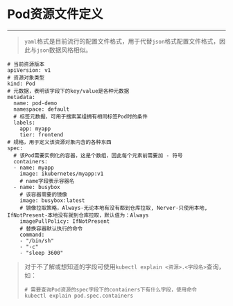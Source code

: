 # Pod资源文件定义

---

> `yaml`格式是目前流行的配置文件格式，用于代替`json`格式配置文件格式，因此与`json`数据风格相似。

```shell
# 当前资源版本
apiVersion: v1
# 资源对象类型
kind: Pod
# 元数据，表明该字段下的key/value是各种元数据
metadata:
  name: pod-demo
  namespace: default
  # 标签元数据，可用于搜索某组拥有相同标签Pod时的条件
  labels:
    app: myapp
    tier: frontend
# 规格，用于定义该资源对象内含的各种东西
spec:
  # 该Pod需要实例化的容器，这是个数组，因此每个元素前需要加 - 符号
  containers:
  - name: myapp
    image: ikubernetes/myapp:v1
    # name字段表示容器名
  - name: busybox
    # 该容器需要的镜像
    image: busybox:latest
    # 镜像拉取策略，Always-无论本地有没有都到仓库拉取, Nerver-只使用本地, IfNotPresent-本地没有就到仓库拉取，默认值为：Always
    imagePullPolicy: IfNotPresent
    # 替换容器默认执行的命令
    command:
    - "/bin/sh"
    - "-c"
    - "sleep 3600"
```

> 对于不了解或想知道的字段可使用`kubectl explain <资源>.<字段名>`查询，如：
>
> ```shell
> # 需要查询Pod资源的spec字段下的containers下有什么字段，使用命令
> kubectl explain pod.spec.containers
> ```